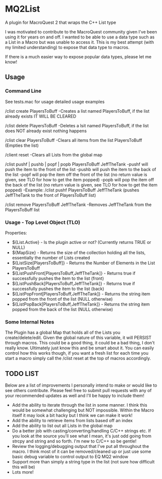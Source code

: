 # MQ2List
A plugin for MacroQuest 2 that wraps the C++ List type

I was motivated to contribute to the MacroQuest community given I've been using it for years on and off. I wanted to be able to use a data type such as a List in a Macro but was unable to access it. This is my best attempt (with my limited understanding) to expose that data type to macros. 

If there is a much easier way to expose popular data types, please let me know!

## Usage
### Command Line
See tests.mac for usage detailed usage examples

/clist create PlayersToBuff
-Creates a list named PlayersToBuff, if the list already exists IT WILL BE CLEARED

/clist delete PlayersToBuff
-Deletes a lsit named PlayersToBuff, if the list does NOT already exist nothing happens

/clist clear PlayersToBuff
-Clears all items from the list PlayersToBuff (Empties the list)

/client reset
-Clears all Lists from the global map


/clist pushf | pushb | popf | popb PlayersToBuff JeffTheTank
-pushf will push the item to the front of the list
-pushb will push the item to the back of the list
-popf will pop the item off the front of the list (no return value is given, see TLO for how to get the item popped)
-popb will pop the item off the back of the list (no return value is given, see TLO for how to get the item popped)
-Example: /clist pushf PlayersToBuff JeffTheTank (pushes JeffTheTank to the front of PlayersToBuff list)

/clist remove PlayersToBuff JeffTheTank
-Removes JeffTheTank from the PlayersToBuff list

### Usage - Top Level Object (TLO)
Properties:
* ${List.Active} - Is the plugin active or not? (Currently returns TRUE or NULL)
* ${MapSize} - Returns the size of the collection holding all the lists, essentially the number of Lists created
* ${ListSize[PlayersToBuff]} - Returns the Number of Elements in the List PlayersToBuff
* ${ListPushFront[PlayersToBuff,JeffTheTank]} - Returns true if successfully pushes the item to the list (front)
* ${ListPushBack[PlayersToBuff,JeffTheTank]} - Returns true if successfully pushes the item to the list (back)
* ${ListPopFront[PlayersToBuff,JeffTheTank]} - Returns the string item popped from the front of the list (NULL otherwise)
* ${ListPopBack[PlayersToBuff,JeffTheTank]} - Returns the string item popped from the back of the list (NULL otherwise)

### Some Internal Notes
The Plugin has a global Map that holds all of the Lists you create/delete/edit. Given the global nature of this variable, it will PERSIST through macros. This could be a good thing, it could be a bad thing, I don't really know. Ultimately just know this and be smart about it. You can easily control how this works though, if you want a fresh list for each time you start a macro simply call the /clist reset at the top of macros accordingly.

## TODO LIST
Below are a list of improvements I personally intend to make or would like to see others contribute. Please feel free to submit pull requests with any of your recommended updates as well and I'll be happy to include them!

* Add the ability to iterate through the list in some manner. I think this would be somewhat challenging but NOT impossible. Within the Macro itself it may look a bit hacky but I think we can make it work!
* Add the ability to retrieve items from lists based off an index
* Add the ability to list out all Lists in the global map
* Do a better job with casting/converting/handling C/C++ strings etc. If you look at the source you'll see what I mean, it's just odd going from strcpy and string and so forth. I'm new to C/C++ so be gentle!
* Review the logging/debugging output that I've put all throughout the macro. I think most of it can be removed/cleaned up or just use some basic debug variable to control output to EQ MQ2 window
* Support more than simply a string type in the list (not sure how difficult this will be)
* Lots more!
